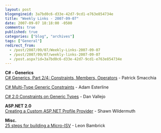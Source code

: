 ```yaml
---
layout: post
blogengineid: 3a7bd0c6-d33e-42d7-9cd1-e763e854734e
title: "Weekly Links - 2007-09-07"
date: 2007-09-07 18:18:00 -0500
comments: true
published: true
categories: ["blog", "archives"]
tags: ["General"]
redirect_from: 
  - /post/2007/09/07/Weekly-Links-2007-09-07
  - /post/2007/09/07/weekly-links-2007-09-07
  - /post.aspx?id=3a7bd0c6-d33e-42d7-9cd1-e763e854734e
---
```

<!-- more -->

**C# - Generics<BR>**<A href="http://www.codeguru.com/csharp/sample_chapter/article.php/c11673/">C# Generics, Part 2/4: Constraints, Members, Operators</A> - Patrick Smacchia

<A href="http://adamesterline.com/2007/03/08/c-multi-type-generic-constraints/">C# Multi-Type Generic Constraints</A> - Adam Esterline

<A href="http://blogs.msdn.com/danvallejo/archive/2004/10/14/242515.aspx">C# 2.0 Constraints on Generic Types</A> - Dan Vallejo

**ASP.NET 2.0<BR>**<A href="http://www.theserverside.net/tt/articles/showarticle.tss?id=CreatingProfileProvider">Creating a Custom ASP.NET Profile Provider</A> - Shawn Wildermuth

**Misc.<BR>**<A href="http://www.secretgeek.net/25steps.asp">25 steps for building a Micro-ISV</A> - Leon Bambrick
